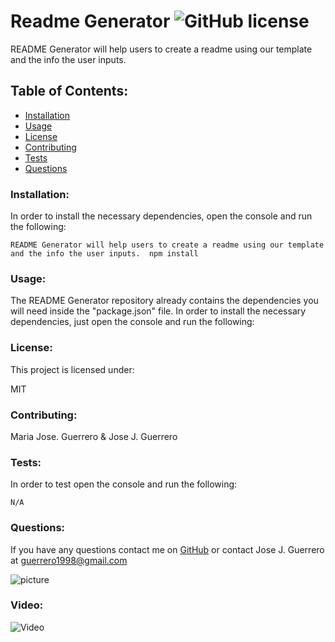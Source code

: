 # Readme Generator  ![GitHub license](https://img.shields.io/github/license/Naereen/StrapDown.js.svg)

README Generator will help users to create a readme using our template and the info the user inputs. 

## Table of Contents:
* [Installation](#installation)
* [Usage](#usage)
* [License](#license)
* [Contributing](#contributing)
* [Tests](#tests)
* [Questions](#questions)

### Installation:
In order to install the necessary dependencies, open the console and run the following:

```README Generator will help users to create a readme using our template and the info the user inputs.  npm install```

### Usage:
The README Generator repository already contains the dependencies you will need inside the "package.json" file. In order to install the necessary dependencies, just open the console and run the following:

### License:
This project is licensed under:

MIT

### Contributing:
Maria Jose. Guerrero & Jose J. Guerrero

### Tests:
In order to test open the console and run the following:

```N/A```

### Questions:
If you have any questions contact me on [GitHub](https://github.com/jos23867) or contact 
Jose J. Guerrero at guerrero1998@gmail.com

![picture](https://github.com/jos23867.png?size=80)

### Video:
![Video](https://drive.google.com/file/d/1Ekvkyje-LjmnuxXcIx7__Viw08mewAc9/view?usp=sharing})
    
 